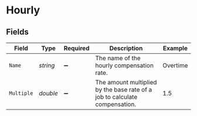 # Hourly


## Fields

| Field                                                                      | Type                                                                       | Required                                                                   | Description                                                                | Example                                                                    |
| -------------------------------------------------------------------------- | -------------------------------------------------------------------------- | -------------------------------------------------------------------------- | -------------------------------------------------------------------------- | -------------------------------------------------------------------------- |
| `Name`                                                                     | *string*                                                                   | :heavy_minus_sign:                                                         | The name of the hourly compensation rate.                                  | Overtime                                                                   |
| `Multiple`                                                                 | *double*                                                                   | :heavy_minus_sign:                                                         | The amount multiplied by the base rate of a job to calculate compensation. | 1.5                                                                        |